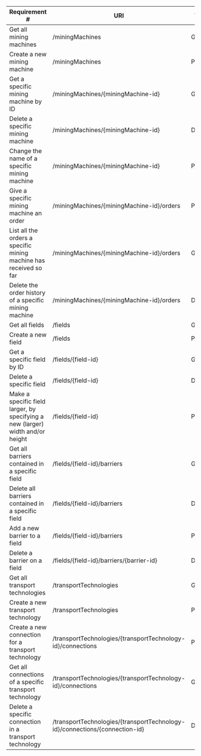|Requirement # | URI | VERB |
|---|---|---|
| Get all mining machines                                                                      | /miningMachines | GET |
| Create a new mining machine                                                                  | /miningMachines| POST |
| Get a specific mining machine by ID                                                          | /miningMachines/{miningMachine-id} | GET |
| Delete a specific mining machine                                                             | /miningMachines/{miningMachine-id} | DELETE |
| Change the name of a specific mining machine                                                 | /miningMachines/{miningMachine-id} | PATCH  |
| Give a specific mining machine an order                                         | /miningMachines/{miningMachine-id}/orders| POST |
| List all the orders a specific mining machine has received so far                        | /miningMachines/{miningMachine-id}/orders | GET |
| Delete the order history of a specific mining machine                                    | /miningMachines/{miningMachine-id}/orders | DELETE |
| Get all fields                                                                 | /fields | GET |
| Create a new field                                                             | /fields | POST |
| Get a specific field by ID                                                     | /fields/{field-id} |  GET |
| Delete a specific field                                                        | /fields/{field-id}| DELETE |
| Make a specific field larger, by specifying a new (larger) width and/or height | /fields/{field-id} | PATCH |
| Get all barriers contained in a specific field                                  | /fields/{field-id}/barriers | GET |
| Delete all barriers contained in a specific field                               | /fields/{field-id}/barriers | DELETE |
| Add a new barrier to a field                                                    | /fields/{field-id}/barriers | POST |
| Delete a barrier on a field                                                     | /fields/{field-id}/barriers/{barrier-id}| DELETE |
| Get all transport technologies                                                            | /transportTechnologies | GET |
| Create a new transport technology                                                        | /transportTechnologies| POST |
| Create a new connection for a transport technology                                       | /transportTechnologies/{transportTechnology-id}/connections | POST |
| Get all connections of a specific transport technology                                   | /transportTechnologies/{transportTechnology-id}/connections | GET |
| Delete a specific connection in a transport technology                                   | /transportTechnologies/{transportTechnology-id}/connections/{connection-id} | DELETE |